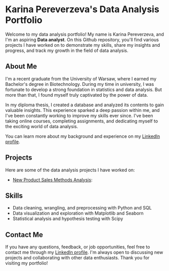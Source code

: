 # Karina Pereverzeva's Data Analysis Portfolio

Welcome to my data analysis portfolio! My name is Karina Pereverzeva, and I'm an aspiring **Data analyst**. On this Github repository, you'll find various projects I have worked on to demonstrate my skills, share my insights and progress, and track my growth in the field of data analysis.

## About Me

I'm a recent graduate from the University of Warsaw, where I earned my Bachelor's degree in Biotechnology. During my time in university, I was fortunate to develop a strong foundation in statistics and data analysis. But more than that, I found myself truly captivated by the power of data.

In my diploma thesis, I created a database and analyzed its contents to gain valuable insights. This experience sparked a deep passion within me, and I've been constantly working to improve my skills ever since. I've been taking online courses, completing assignments, and dedicating myself to the exciting world of data analysis.

You can learn more about my background and experience on my [LinkedIn profile](https://www.linkedin.com/in/karina-pereverzeva/). 

## Projects

Here are some of the data analysis projects I have worked on:

* [New Product Sales Methods Analysis](link): 

## Skills

* Data cleaning, wrangling, and preprocessing with Python and SQL
* Data visualization and exploration with Matplotlib and Seaborn
* Statistical analysis and hypothesis testing with Scipy

## Contact Me

If you have any questions, feedback, or job opportunities, feel free to contact me through my [LinkedIn profile](https://www.linkedin.com/in/karina-pereverzeva/). I'm always open to discussing new projects and collaborating with other data enthusiasts. Thank you for visiting my portfolio!
